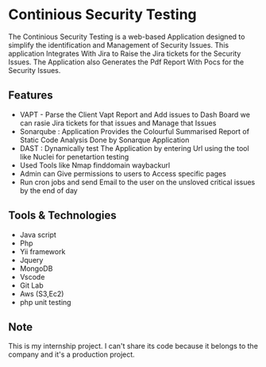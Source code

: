 
# Continious Security Testing

The Continious Security Testing  is a web-based Application  designed to simplify the identification and Management of Security Issues. This application Integrates With Jira  to Raise the Jira tickets for the Security Issues. The Application also Generates the Pdf Report With Pocs for the Security Issues.


## Features

- VAPT - Parse the Client Vapt Report and Add issues to Dash Board  we can rasie Jira tickets for that issues and Manage that Issues 
- Sonarqube : 
    Application Provides the  Colourful Summarised  Report of Static Code Analysis Done by Sonarque Application
- DAST : Dynamically test  The Application by entering Url using the tool like Nuclei for penetartion testing 
- Used Tools like Nmap finddomain waybackurl
- Admin can Give permissions to users to Access specific pages 
- Run cron jobs and send Email to the user on the unsloved critical  issues by the end of day 


## Tools & Technologies

- Java script
- Php
- Yii framework
- Jquery  
- MongoDB 
- Vscode
- Git Lab
- Aws (S3,Ec2)
- php unit testing  

## Note 

This is my internship project. I can't share its code because it belongs to the company and  it's a production project.
